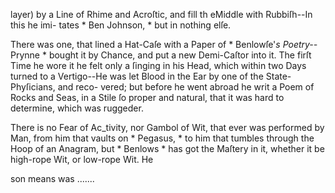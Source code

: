 layer) by a Line of Rhime and Acroſtic, and
fill th eMiddle with Rubbiſh--In this he imi-
tates * Ben Johnson, * but in nothing elſe.

  There was one, that lined a Hat-Caſe with a
Paper of * Benlowſe'*s Poetry--* Prynne * bought it
by Chance, and put a new Demi-Caſtor into
it.  The firſt Time he wore it he felt only a
ſinging in his Head, which within two Days
turned to a Vertigo--He was let Blood in the
Ear by one of the State-Phyſicians, and reco-
vered; but before he went abroad he writ a
Poem of Rocks and Seas, in a Stile ſo proper
and natural, that it was hard to determine,
which was ruggeder.

  There is no Fear of Ac_tivity, nor Gambol
of Wit, that ever was performed by Man,
from him that vaults on * Pegasus, * to him that
tumbles through the Hoop of an Anagram,
but * Benlows * has got the Maſtery in it, whether
it be high-rope Wit, or low-rope Wit.  He

son means was .......

